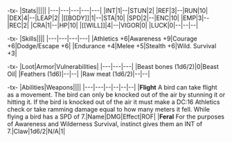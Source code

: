 -tx-
|Stats|||||
|---|---|---|---|---|
|INT|1|--|STUN|2|
|REF|3|--|RUN|10|
|DEX|4|--|LEAP|2|
|[[BODY]]|1|--|STA|10|
|SPD|2|--|ENC|10|
|EMP|3|--|REC|2|
|CRA|1|--|HP|10|
|[[WILL]]|4|--|VIGOR|0|
|LUCK|0|--|--|--|

-tx-
|Skills||||
|---|---|---|---|
|Athletics +6|Awareness +9|Courage +6|Dodge/Escape +6|
|Endurance +4|Melee +5|Stealth +6|Wild. Survival +3|

-tx-
|Loot|Armor|Vulnerabilities|
|---|---|---|
|Beast bones (1d6/2)|0|Beast Oil|
|Feathers (1d6)|--|--|
|Raw meat (1d6/2)|--|--|

-tx-
|Abilities|Weapons||||
|---|---|--|--|--|--|
|**Flight** A bird can take flight as a movement. The bird can only be knocked out of the air by stunning it or hitting it. If the bird is knocked out of the air it must make a DC:16 Athletics check or take ramming damage equal to how many meters it fell. While flying a bird has a SPD of 7.|Name|DMG|Effect|ROF|
|**Feral** For the purposes of Awareness and Wilderness Survival, instinct gives them an INT of 7.|Claw|1d6/2|N/A|1|
